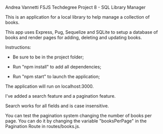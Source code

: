 Andrea Vannetti FSJS Techdegree
Project 8 - SQL Library Manager

This is an application for a local library to help manage a collection of books.

This app uses Express, Pug, Sequelize and SQLite to setup a database of books and render pages for adding, deleting and updating books.

Instructions:

- Be sure to be in the project folder;

- Run "npm install" to add all dependencies;

- Run "npm start" to launch the application;

The application will run on localhost:3000.

I've added a search feature and a pagination feature.

Search works for all fields and is case insensitive.

You can test the pagination system changing the number of books per page.
You can do it by changing the variable "booksPerPage" in the Pagination Route in routes/books.js.